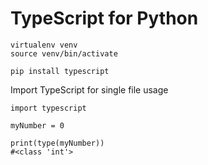 # TypeScript for Python

```
virtualenv venv
source venv/bin/activate
```

```
pip install typescript
```

Import TypeScript for single file usage

```
import typescript

myNumber = 0

print(type(myNumber))
#<class 'int'>
```

